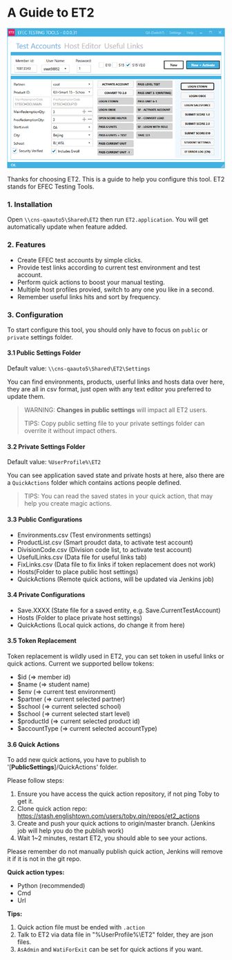 
A Guide to ET2
=============================

![EFEC Testing Tools](Resources/et2_screenshot.png)

Thanks for choosing ET2. This is a guide to help you configure this tool. ET2 stands for EFEC Testing Tools.

### 1. Installation

Open `\\cns-qaauto5\Shared\ET2` then run `ET2.application`. You will get automatically update when feature added.

### 2. Features

- Create EFEC test accounts by simple clicks.
- Provide test links according to current test environment and test account.
- Perform quick actions to boost your manual testing.
- Multiple host profiles provied, switch to any one you like in a second.
- Remember useful links hits and sort by frequency.

### 3. Configuration

To start configure this tool, you should only have to focus on `public` or `private` settings folder.

#### 3.1 Public Settings Folder

Default value: `\\cns-qaauto5\Shared\ET2\Settings`

You can find environments, products, userful links and hosts data over here, they are all in csv format, just open with any text editor you preferred to update them. 

> WARNING: **Changes in public settings** will impact all ET2 users.
>
> TIPS: Copy public setting file to your private settings folder can overrite it without impact others.

#### 3.2 Private Settings Folder

Default value: `%UserProfile%\ET2`

You can see application saved state and private hosts at here, also there are a `QuickActions` folder which contains actions people defined.

> TIPS: You can read the saved states in your quick action, that may help you create magic actions.

#### 3.3 Public Configurations

- Environments.csv (Test environments settings)
- ProductList.csv (Smart proudct data, to activate test account)
- DivisionCode.csv (Division code list, to activate test account)
- UsefulLinks.csv (Data file for useful links tab)
- FixLinks.csv (Data file to fix links if token replacement does not work)
- Hosts(Folder to place public host settings)
- QuickActions (Remote quick actions, will be updated via Jenkins job)

#### 3.4 Private Configurations

- Save.XXXX (State file for a saved entity, e.g. Save.CurrentTestAccount)
- Hosts (Folder to place private host settings)
- QuickActions (Local quick actions, do change it from here)

#### 3.5 Token Replacement

Token replacement is wildly used in ET2, you can set token in useful links or quick actions. Current we supported bellow tokens:

- $id (=> member id)
- $name (=> student name)
- $env (=> current test environment)
- $partner (=> current selected partner)
- $school (=> current selected school)
- $school (=> current selected start level)
- $productId (=> current selected product id)
- $accountType (=> current selected accountType)

#### 3.6 Quick Actions

To add new quick actions, you have to publish to '[**PublicSettings**]/QuickActions' folder. 

Please follow steps:

1. Ensure you have access the quick action repository, if not ping Toby to get it.
2. Clone quick action repo: https://stash.englishtown.com/users/toby.qin/repos/et2_actions
3. Create and push your quick actions to origin/master branch. (Jenkins job will help you do the publish work)
4. Wait 1~2 minutes, restart ET2, you should able to see your actions.

Please remember do not manually publish quick action, Jenkins will remove it if it is not in the git repo. 

**Quick action types:**

- Python (recommended)
- Cmd
- Url

**Tips:**

1. Quick action file must be ended with `.action`
2. Talk to ET2 via data file in "%UserProfile%\ET2" folder, they are json files.
3. `AsAdmin` and `WatiForExit` can be set for quick actions if you want.